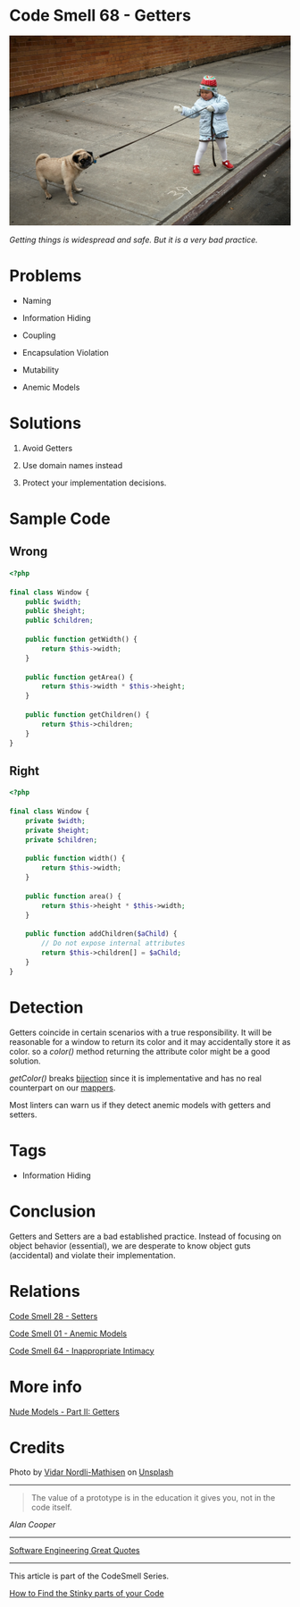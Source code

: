 # Code Smell 68 - Getters

![Code Smell 68 - Getters](Code%20Smell%2068%20-%20Getters.jpg)

*Getting things is widespread and safe. But it is a very bad practice.*

# Problems

- Naming

- Information Hiding

- Coupling

- Encapsulation Violation

- Mutability

- Anemic Models

# Solutions

1.  Avoid Getters

2. Use domain names instead

3. Protect your implementation decisions.

# Sample Code

## Wrong

[Gist Url]: # (https://gist.github.com/mcsee/39d40cf2f0d4159c95d90243c59a4df5)
```php
<?php

final class Window {
    public $width;
    public $height;
    public $children;

    public function getWidth() {
        return $this->width;
    }

    public function getArea() {
        return $this->width * $this->height;
    }

    public function getChildren() {
        return $this->children;
    }
}
```

## Right

[Gist Url]: # (https://gist.github.com/mcsee/cd465eb9ca4f2771fb3dc5e30dc491cc)
```php
<?php

final class Window {
    private $width;
    private $height;
    private $children;

    public function width() {
        return $this->width;
    }

    public function area() {
        return $this->height * $this->width;
    }

    public function addChildren($aChild) {
        // Do not expose internal attributes
        return $this->children[] = $aChild;
    }
}
```

# Detection

Getters coincide in certain scenarios with a true responsibility. It will be reasonable for a window to return its color and it may accidentally store it as color. so a *color()* method returning the attribute color might be a good solution.

*getColor()* breaks [bijection](https://github.com/mcsee/Software-Design-Articles/tree/main/Articles/Theory/The%20One%20and%20Only%20Software%20Design%20Principle/readme.md) since it is implementative and has no real counterpart on our [mappers](https://github.com/mcsee/Software-Design-Articles/tree/main/Articles/Theory/What%20is%20(wrong%20with)%20software/readme.md). 

Most linters can warn us if they detect anemic models with getters and setters.

# Tags

- Information Hiding

# Conclusion

Getters and Setters are a bad established practice. Instead of focusing on object behavior (essential), we are desperate to know object guts (accidental) and violate their implementation.

# Relations

[Code Smell 28 - Setters](https://github.com/mcsee/Software-Design-Articles/tree/main/Articles/Code%20Smells/Code%20Smell%2028%20-%20Setters/readme.md)

[Code Smell 01 - Anemic Models](https://github.com/mcsee/Software-Design-Articles/tree/main/Articles/Code%20Smells/Code%20Smell%2001%20-%20Anemic%20Models/readme.md)

[Code Smell 64 - Inappropriate Intimacy](https://github.com/mcsee/Software-Design-Articles/tree/main/Articles/Code%20Smells/Code%20Smell%2064%20-%20Inappropriate%20Intimacy/readme.md)

# More info

[Nude Models - Part II: Getters](https://github.com/mcsee/Software-Design-Articles/tree/main/Articles/Theory/Nude%20Models - Part%20II Getters/readme.md)

# Credits

Photo by [Vidar Nordli-Mathisen](https://unsplash.com/@vidarnm) on [Unsplash](https://unsplash.com/s/photos/pull)  

* * *

> The value of a prototype is in the education it gives you, not in the code itself.

_Alan Cooper_
 
* * *
 
[Software Engineering Great Quotes](https://github.com/mcsee/Software-Design-Articles/tree/main/Articles/Quotes/Software%20Engineering%20Great%20Quotes/readme.md)

* * *

This article is part of the CodeSmell Series.

[How to Find the Stinky parts of your Code](https://github.com/mcsee/Software-Design-Articles/tree/main/Articles/Code%20Smells/How%20to%20Find%20the%20Stinky%20parts%20of%20your%20Code/readme.md)